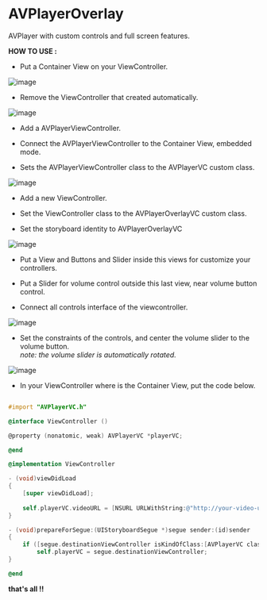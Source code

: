 # AVPlayerOverlay

AVPlayer with custom controls and full screen features.

**HOW TO USE :**

* Put a Container View on your ViewController.

![image](https://github.com/priore/AVPlayerOverlay/images/step1.jpg)

* Remove the ViewController that created automatically.

![image](https://github.com/priore/AVPlayerOverlay/images/step2.jpg)

* Add a AVPlayerViewController.

* Connect the AVPlayerViewController to the Container View, embedded mode.

* Sets the AVPlayerViewController class to the AVPlayerVC custom class.

![image](https://github.com/priore/AVPlayerOverlay/images/step3.jpg)

* Add a new ViewController.

* Set the ViewController class to the AVPlayerOverlayVC custom class.

* Set the storyboard identity to AVPlayerOverlayVC

![image](https://github.com/priore/AVPlayerOverlay/images/step4.jpg)

* Put a View and Buttons and Slider inside this views for customize your controllers.

* Put a Slider for volume control outside this last view, near volume button control.

* Connect all controls interface of the viewcontroller.

![image](https://github.com/priore/AVPlayerOverlay/images/step5.jpg)

* Set the constraints of the controls, and center the volume slider to the volume button.<br> 
_note: the volume slider is automatically rotated._

![image](https://github.com/priore/AVPlayerOverlay/images/step6.jpg)

* In your ViewController where is the Container View, put the code below.

```objective-c

#import "AVPlayerVC.h"

@interface ViewController ()

@property (nonatomic, weak) AVPlayerVC *playerVC;

@end

@implementation ViewController

- (void)viewDidLoad
{
    [super viewDidLoad];
    
    self.playerVC.videoURL = [NSURL URLWithString:@"http://your-video-url"];
}

- (void)prepareForSegue:(UIStoryboardSegue *)segue sender:(id)sender
{
    if ([segue.destinationViewController isKindOfClass:[AVPlayerVC class]])
        self.playerVC = segue.destinationViewController;
}

@end

```


**that's all !!**
